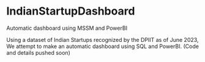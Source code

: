 # IndianStartupDashboard
Automatic dashboard using MSSM and PowerBI

Using a dataset of Indian Startups recognized by the DPIIT as of June 2023, We attempt to make an automatic dashboard using SQL and PowerBI.
(Code and details pushed soon)
